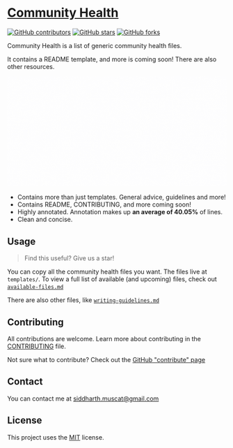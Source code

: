 # [Community Health][github-homepage]

[![GitHub contributors][contributors]][contributors-url]
[![GitHub stars][stars]][stars-url]
[![GitHub forks][forks]][forks-url]

Community Health is a list of generic community health files.

It contains a README template, and more is coming soon!
There are also other resources.

![Community Health][banner]

- Contains more than just templates. General advice, guidelines and more!
- Contains README, CONTRIBUTING, and more coming soon!
- Highly annotated. Annotation makes up **an average of 40.05%** of lines.
- Clean and concise.

## Usage

> Find this useful? Give us a star!

You can copy all the community health files you want. The files live at `templates/`.
To view a full list of available (and upcoming) files, check out [`available-files.md`](./available-files.md)

There are also other files, like [`writing-guidelines.md`](./writing-guidelines.md)

## Contributing

All contributions are welcome. Learn more about contributing in
the [CONTRIBUTING][contributing] file.

Not sure what to contribute? Check out the [GitHub "contribute" page][contribute]

## Contact

You can contact me at <siddharth.muscat@gmail.com>

## License

This project uses the [MIT][license] license.

[github-homepage]: https://github.com/SiddharthShyniben/community-health

[stars]: https://img.shields.io/github/stars/SiddharthShyniben/community-health
[stars-url]: https://github.com/SiddharthShyniben/community-health/stargazers

[contributors]: https://img.shields.io/github/contributors/SiddharthShyniben/community-health
[contributors-url]: https://github.com/SiddharthShyniben/community-health/graphs/contributors

[forks]: https://img.shields.io/github/forks/SiddharthShyniben/community-health
[forks-url]: https://github.com/SiddharthShyniben/community-health/network/members

[banner]: ./assets/banner.gif

[contributing]: ./CONTRIBUTING.md
[contribute]: https://github.com/SiddharthShyniben/community-health/contribute

[license]: ./LICENSE

